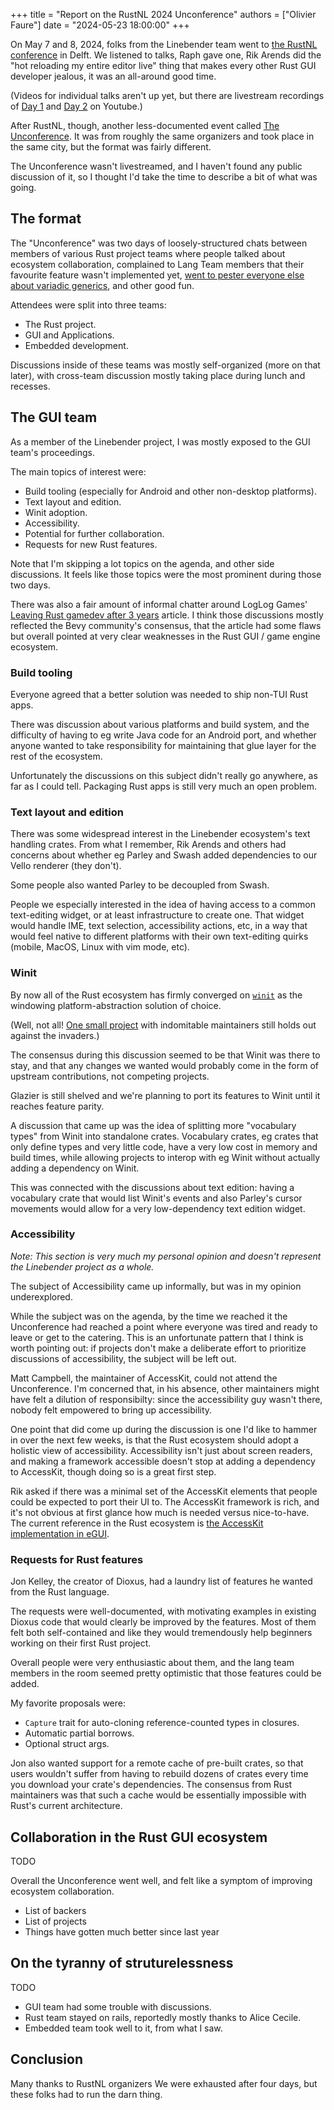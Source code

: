 +++
title = "Report on the RustNL 2024 Unconference"
authors = ["Olivier Faure"]
date = "2024-05-23 18:00:00"
+++

On May 7 and 8, 2024, folks from the Linebender team went to [the RustNL conference](https://2024.rustnl.org/) in Delft.
We listened to talks, Raph gave one, Rik Arends did the "hot reloading my entire editor live" thing that makes every other Rust GUI developer jealous, it was an all-around good time.

(Videos for individual talks aren't up yet, but there are livestream recordings of [Day 1](https://www.youtube.com/watch?v=XLefuzE-ABU&t=23721s) and [Day 2](https://www.youtube.com/watch?v=521NfGf7AR0&t=19109s) on Youtube.)

After RustNL, though, another less-documented event called [The Unconference](https://2024.rustnl.org/unconf/). It was from roughly the same organizers and took place in the same city, but the format was fairly different.

The Unconference wasn't livestreamed, and I haven't found any public discussion of it, so I thought I'd take the time to describe a bit of what was going.


## The format

The "Unconference" was two days of loosely-structured chats between members of various Rust project teams where people talked about ecosystem collaboration, complained to Lang Team members that their favourite feature wasn't implemented yet, [went to pester everyone else about variadic generics](https://poignardazur.github.io/2024/05/25/report-on-rustnl-variadics/), and other good fun.

Attendees were split into three teams:

- The Rust project.
- GUI and Applications.
- Embedded development.

Discussions inside of these teams was mostly self-organized (more on that later), with cross-team discussion mostly taking place during lunch and recesses.


## The GUI team

As a member of the Linebender project, I was mostly exposed to the GUI team's proceedings.

The main topics of interest were:

- Build tooling (especially for Android and other non-desktop platforms).
- Text layout and edition.
- Winit adoption.
- Accessibility.
- Potential for further collaboration.
- Requests for new Rust features.

Note that I'm skipping a lot topics on the agenda, and other side discussions.
It feels like those topics were the most prominent during those two days.

There was also a fair amount of informal chatter around LogLog Games' [Leaving Rust gamedev after 3 years](https://loglog.games/blog/leaving-rust-gamedev/) article.
I think those discussions mostly reflected the Bevy community's consensus, that the article had some flaws but overall pointed at very clear weaknesses in the Rust GUI / game engine ecosystem.

### Build tooling

Everyone agreed that a better solution was needed to ship non-TUI Rust apps.

There was discussion about various platforms and build system, and the difficulty of having to eg write Java code for an Android port, and whether anyone wanted to take responsibility for maintaining that glue layer for the rest of the ecosystem.

Unfortunately the discussions on this subject didn't really go anywhere, as far as I could tell.
Packaging Rust apps is still very much an open problem.

### Text layout and edition

There was some widespread interest in the Linebender ecosystem's text handling crates.
From what I remember, Rik Arends and others had concerns about whether eg Parley and Swash added dependencies to our Vello renderer (they don't).

Some people also wanted Parley to be decoupled from Swash.

People we especially interested in the idea of having access to a common text-editing widget, or at least infrastructure to create one.
That widget would handle IME, text selection, accessibility actions, etc, in a way that would feel native to different platforms with their own text-editing quirks (mobile, MacOS, Linux with vim mode, etc).

### Winit

By now all of the Rust ecosystem has firmly converged on [`winit`](https://github.com/rust-windowing/winit) as the windowing platform-abstraction solution of choice.

(Well, not all! [One small project](https://github.com/makepad/makepad) with indomitable maintainers still holds out against the invaders.)

The consensus during this discussion seemed to be that Winit was there to stay, and that any changes we wanted would probably come in the form of upstream contributions, not competing projects.

Glazier is still shelved and we're planning to port its features to Winit until it reaches feature parity.

A discussion that came up was the idea of splitting more "vocabulary types" from Winit into standalone crates.
Vocabulary crates, eg crates that only define types and very little code, have a very low cost in memory and build times, while allowing projects to interop with eg Winit without actually adding a dependency on Winit.

This was connected with the discussions about text edition: having a vocabulary crate that would list Winit's events and also Parley's cursor movements would allow for a very low-dependency text edition widget.

### Accessibility

*Note: This section is very much my personal opinion and doesn't represent the Linebender project as a whole.*

The subject of Accessibility came up informally, but was in my opinion underexplored.

While the subject was on the agenda, by the time we reached it the Unconference had reached a point where everyone was tired and ready to leave or get to the catering.
This is an unfortunate pattern that I think is worth pointing out: if projects don't make a deliberate effort to prioritize discussions of accessibility, the subject will be left out.

Matt Campbell, the maintainer of AccessKit, could not attend the Unconference.
I'm concerned that, in his absence, other maintainers might have felt a dilution of responsibilty: since the accessibility guy wasn't there, nobody felt empowered to bring up accessibility.

One point that did come up during the discussion is one I'd like to hammer in over the next few weeks, is that the Rust ecosystem should adopt a holistic view of accessibility. Accessibility isn't just about screen readers, and making a framework accessible doesn't stop at adding a dependency to AccessKit, though doing so is a great first step.

Rik asked if there was a minimal set of the AccessKit elements that people could be expected to port their UI to.
The AccessKit framework is rich, and it's not obvious at first glance how much is needed versus nice-to-have.
The current reference in the Rust ecosystem is [the AccessKit implementation in eGUI](https://github.com/emilk/egui/pull/2294).

### Requests for Rust features

Jon Kelley, the creator of Dioxus, had a laundry list of features he wanted from the Rust language.

The requests were well-documented, with motivating examples in existing Dioxus code that would clearly be improved by the features.
Most of them felt both self-contained and like they would tremendously help beginners working on their first Rust project.

Overall people were very enthusiastic about them, and the lang team members in the room seemed pretty optimistic that those features could be added.

My favorite proposals were:

- `Capture` trait for auto-cloning reference-counted types in closures.
- Automatic partial borrows.
- Optional struct args.

Jon also wanted support for a remote cache of pre-built crates, so that users wouldn't suffer from having to rebuild dozens of crates every time you download your crate's dependencies.
The consensus from Rust maintainers was that such a cache would be essentially impossible with Rust's current architecture.


## Collaboration in the Rust GUI ecosystem

TODO

Overall the Unconference went well, and felt like a symptom of improving ecosystem collaboration.

- List of backers
- List of projects
- Things have gotten much better since last year


## On the tyranny of struturelessness

TODO

- GUI team had some trouble with discussions.
- Rust team stayed on rails, reportedly mostly thanks to Alice Cecile.
- Embedded team took well to it, from what I saw.


## Conclusion

Many thanks to RustNL organizers
We were exhausted after four days, but these folks had to run the darn thing.
